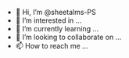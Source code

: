 - 👋 Hi, I’m @sheetalms-PS
- 👀 I’m interested in ...
- 🌱 I’m currently learning ...
- 💞️ I’m looking to collaborate on ...
- 📫 How to reach me ...

<!---
sheetalms/sheetalms is a ✨ special ✨ repository because its `README.md` (this file) appears on your GitHub profile.
You can click the Preview link to take a look at your changes.
--->

